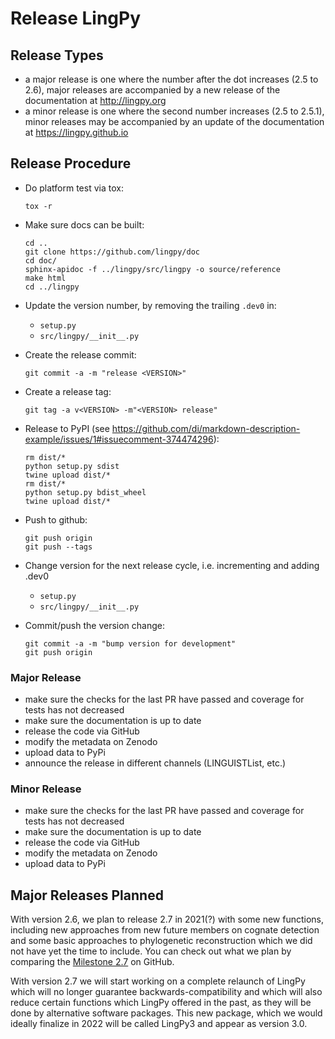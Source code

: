 # Release LingPy

## Release Types
  
* a major release is one where the number after the dot increases (2.5 to 2.6), major releases are accompanied by a new release of the documentation at http://lingpy.org
* a minor release is one where the second number increases (2.5 to 2.5.1), minor releases may be accompanied by an update of the documentation at https://lingpy.github.io

## Release Procedure

- Do platform test via tox:
  ```
  tox -r
  ```

- Make sure docs can be built:
  ```
  cd ..
  git clone https://github.com/lingpy/doc
  cd doc/
  sphinx-apidoc -f ../lingpy/src/lingpy -o source/reference
  make html
  cd ../lingpy
  ```

- Update the version number, by removing the trailing `.dev0` in:
  - `setup.py`
  - `src/lingpy/__init__.py`

- Create the release commit:
  ```shell
  git commit -a -m "release <VERSION>"
  ```

- Create a release tag:
  ```
  git tag -a v<VERSION> -m"<VERSION> release"
  ```

- Release to PyPI (see https://github.com/di/markdown-description-example/issues/1#issuecomment-374474296):
  ```shell
  rm dist/*
  python setup.py sdist
  twine upload dist/*
  rm dist/*
  python setup.py bdist_wheel
  twine upload dist/*
  ```

- Push to github:
  ```
  git push origin
  git push --tags
  ```

- Change version for the next release cycle, i.e. incrementing and adding .dev0
  - `setup.py`
  - `src/lingpy/__init__.py`

- Commit/push the version change:
  ```shell
  git commit -a -m "bump version for development"
  git push origin
  ```


### Major Release

* make sure the checks for the last PR have passed and coverage for tests has not decreased
* make sure the documentation is up to date
* release the code via GitHub
* modify the metadata on Zenodo
* upload data to PyPi
* announce the release in different channels (LINGUISTList, etc.)

### Minor Release

* make sure the checks for the last PR have passed and coverage for tests has not decreased
* make sure the documentation is up to date
* release the code via GitHub
* modify the metadata on Zenodo
* upload data to PyPi

## Major Releases Planned

With version 2.6, we plan to release 2.7 in 2021(?) with some new functions,
including new approaches from new future members on cognate detection and some
basic approaches to phylogenetic reconstruction which we did not have yet the
time to include. You can check out what we plan by comparing the [Milestone
2.7](https://github.com/lingpy/lingpy/issues?q=is%3Aopen+is%3Aissue+milestone%3Alinpgy2.7)
on GitHub.

With version 2.7 we will start working on a complete relaunch of LingPy which
will no longer guarantee backwards-compatibility and which will also reduce
certain functions which LingPy offered in the past, as they will be done by
alternative software packages. This new package, which we would ideally
finalize in 2022 will be called LingPy3 and appear as version 3.0.

